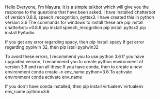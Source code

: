 Hello Everyone,
I'm Mayura.
It is a simple talkbot which will give you the response to the questions that have been asked.
I have installed chatterbot of version 0.8.6, speech_recognition, pyttsx3.
I have created this in python version 3.6
The commands for windows to install these are
pip install chatterbot==0.8.6
pip install speech_recognition
pip install pyttsx3
pip install PyAudio

If you get any error regarding spacy, then
pip install spacy
If get error regarding pypiwin 32, then
pip istall pypiwin32

To avoid these errors, I recommend you to use python 3.6
If you have upgraded version, I recommend you to create python environment of version 3.6 and run all these
If you have conda, then to create a new environment
conda create -n env_name python=3.6
To activate environment
conda activate env_name

If you don't have conda installed, then
pip install virtualenv
virtualenv env_name python=3.6
